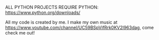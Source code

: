 ALL PYTHON PROJECTS REQUIRE PYTHON: https://www.python.org/downloads/

All my code is created by me. I make my own music at https://www.youtube.com/channel/UC59BSpVifRrk0KV2l963dag, come check me out!
